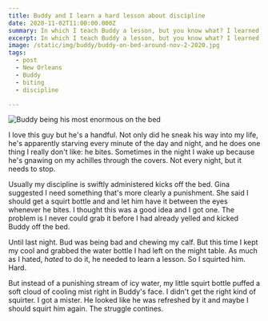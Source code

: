 ```yaml
---
title: Buddy and I learn a hard lesson about discipline
date: 2020-11-02T11:00:00.000Z
summary: In which I teach Buddy a lesson, but you know what? I learned a lesson of my own.
excerpt: In which I teach Buddy a lesson, but you know what? I learned a lesson of my own.
image: /static/img/buddy/buddy-on-bed-around-nov-2-2020.jpg
tags:
  - post 
  - New Orleans
  - Buddy
  - biting
  - discipline

---
```


![Buddy being his most enormous on the bed](/static/img/buddy/buddy-on-bed-around-nov-2-2020.jpg "Buddy being his most enormous on the bed")

I love this guy but he's a handful. Not only did he sneak his way into my life, he's apparently starving every minute of the day and night, and he does one thing I really don't like: he bites. Sometimes in the night I wake up because he's gnawing on my achilles through the covers. Not every night, but it needs to stop.

Usually my discipline is swiftly administered kicks off the bed.  Gina suggested I need something that's more clearly a punishment. She said I should get a squirt bottle and and let him have it between the eyes whenever he bites. I thought this was a good idea and I got one. The problem is I never could grab it before I had already yelled and kicked Buddy off the bed.

Until last night. Bud was being bad and chewing my calf. But this time I kept my cool and grabbed the water bottle I had left on the might table. As much as I hated, _hated_ to do it, he needed to learn a lesson. So I squirted him. Hard.

But instead of a punishing stream of icy water, my little squirt bottle puffed a soft cloud of cooling mist right in Buddy's face. I didn't get the right kind of squirter. I got a mister. He looked like he was refreshed by it and maybe I should squirt him again. The struggle contines.